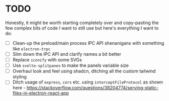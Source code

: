# TODO

Honestly, it might be worth starting completely over and copy-pasting the few complex bits of code I want to still use but here's everything I want to do:

- [ ] Clean-up the preload/main process IPC API shenanigans with something like `electron-trpc`
- [ ] Slim down the IPC API and clarify names a bit better
- [ ] Replace `iconify` with some SVGs
- [ ] Use `svelte-splitpanes` to make the panels variable size
- [ ] Overhaul look and feel using shadcn, ditching all the custom tailwind styling
- [ ] Ditch usage of `express`, `cors` etc. using `interceptFileProtocol` as shown here - https://stackoverflow.com/questions/38204774/serving-static-files-in-electron-react-app
